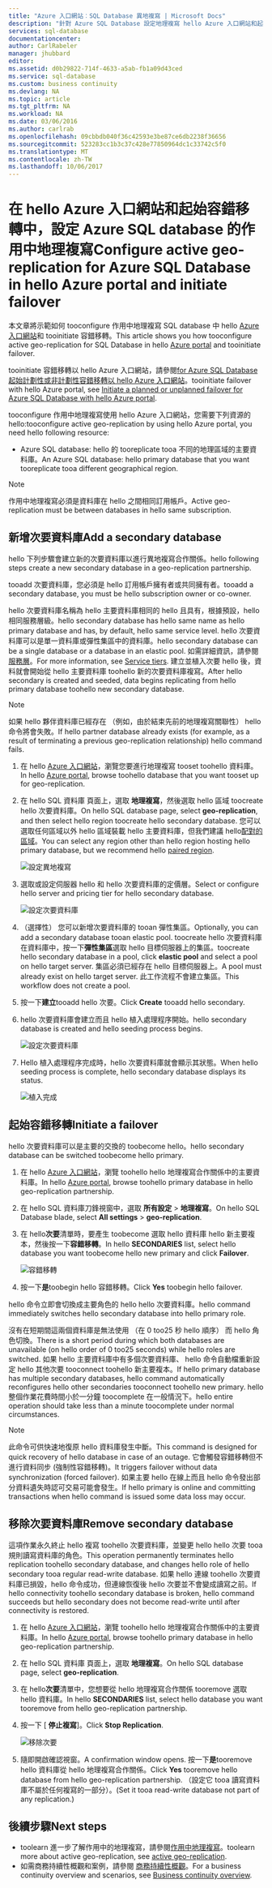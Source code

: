 ```yaml
---
title: "Azure 入口網站︰SQL Database 異地複寫 | Microsoft Docs"
description: "針對 Azure SQL Database 設定地理複寫 hello Azure 入口網站和起始容錯移轉"
services: sql-database
documentationcenter: 
author: CarlRabeler
manager: jhubbard
editor: 
ms.assetid: d0b29822-714f-4633-a5ab-fb1a09d43ced
ms.service: sql-database
ms.custom: business continuity
ms.devlang: NA
ms.topic: article
ms.tgt_pltfrm: NA
ms.workload: NA
ms.date: 03/06/2016
ms.author: carlrab
ms.openlocfilehash: 09cbbdb040f36c42593e3be87ce6db2238f36656
ms.sourcegitcommit: 523283cc1b3c37c428e77850964dc1c33742c5f0
ms.translationtype: MT
ms.contentlocale: zh-TW
ms.lasthandoff: 10/06/2017
---
```

# <a name="configure-active-geo-replication-for-azure-sql-database-in-hello-azure-portal-and-initiate-failover"></a><span data-ttu-id="bcea9-103">在 hello Azure 入口網站和起始容錯移轉中，設定 Azure SQL database 的作用中地理複寫</span><span class="sxs-lookup"><span data-stu-id="bcea9-103">Configure active geo-replication for Azure SQL Database in hello Azure portal and initiate failover</span></span>

<span data-ttu-id="bcea9-104">本文章將示範如何 tooconfigure 作用中地理複寫 SQL database 中 hello [Azure 入口網站](http://portal.azure.com)和 tooinitiate 容錯移轉。</span><span class="sxs-lookup"><span data-stu-id="bcea9-104">This article shows you how tooconfigure active geo-replication for SQL Database in hello [Azure portal](http://portal.azure.com) and tooinitiate failover.</span></span>

<span data-ttu-id="bcea9-105">tooinitiate 容錯移轉以 hello Azure 入口網站，請參閱[for Azure SQL Database 起始計劃性或非計劃性容錯移轉以 hello Azure 入口網站](sql-database-geo-replication-portal.md)。</span><span class="sxs-lookup"><span data-stu-id="bcea9-105">tooinitiate failover with hello Azure portal, see [Initiate a planned or unplanned failover for Azure SQL Database with hello Azure portal](sql-database-geo-replication-portal.md).</span></span>

<span data-ttu-id="bcea9-106">tooconfigure 作用中地理複寫使用 hello Azure 入口網站，您需要下列資源的 hello:</span><span class="sxs-lookup"><span data-stu-id="bcea9-106">tooconfigure active geo-replication by using hello Azure portal, you need hello following resource:</span></span>

* <span data-ttu-id="bcea9-107">Azure SQL database: hello 的 tooreplicate tooa 不同的地理區域的主要資料庫。</span><span class="sxs-lookup"><span data-stu-id="bcea9-107">An Azure SQL database: hello primary database that you want tooreplicate tooa different geographical region.</span></span>

> [!Note]
<span data-ttu-id="bcea9-108">作用中地理複寫必須是資料庫在 hello 之間相同訂用帳戶。</span><span class="sxs-lookup"><span data-stu-id="bcea9-108">Active geo-replication must be between databases in hello same subscription.</span></span>

## <a name="add-a-secondary-database"></a><span data-ttu-id="bcea9-109">新增次要資料庫</span><span class="sxs-lookup"><span data-stu-id="bcea9-109">Add a secondary database</span></span>
<span data-ttu-id="bcea9-110">hello 下列步驟會建立新的次要資料庫以進行異地複寫合作關係。</span><span class="sxs-lookup"><span data-stu-id="bcea9-110">hello following steps create a new secondary database in a geo-replication partnership.</span></span>  

<span data-ttu-id="bcea9-111">tooadd 次要資料庫，您必須是 hello 訂用帳戶擁有者或共同擁有者。</span><span class="sxs-lookup"><span data-stu-id="bcea9-111">tooadd a secondary database, you must be hello subscription owner or co-owner.</span></span>

<span data-ttu-id="bcea9-112">hello 次要資料庫名稱為 hello 主要資料庫相同的 hello 且具有，根據預設，hello 相同服務層級。</span><span class="sxs-lookup"><span data-stu-id="bcea9-112">hello secondary database has hello same name as hello primary database and has, by default, hello same service level.</span></span> <span data-ttu-id="bcea9-113">hello 次要資料庫可以是單一資料庫或彈性集區中的資料庫。</span><span class="sxs-lookup"><span data-stu-id="bcea9-113">hello secondary database can be a single database or a database in an elastic pool.</span></span> <span data-ttu-id="bcea9-114">如需詳細資訊，請參閱 [服務層](sql-database-service-tiers.md)。</span><span class="sxs-lookup"><span data-stu-id="bcea9-114">For more information, see [Service tiers](sql-database-service-tiers.md).</span></span>
<span data-ttu-id="bcea9-115">建立並植入次要 hello 後，資料就會開始從 hello 主要資料庫 toohello 新的次要資料庫複寫。</span><span class="sxs-lookup"><span data-stu-id="bcea9-115">After hello secondary is created and seeded, data begins replicating from hello primary database toohello new secondary database.</span></span>

> [!NOTE]
> <span data-ttu-id="bcea9-116">如果 hello 夥伴資料庫已經存在 （例如，由於結束先前的地理複寫關聯性） hello 命令將會失敗。</span><span class="sxs-lookup"><span data-stu-id="bcea9-116">If hello partner database already exists (for example, as a result of terminating a previous geo-replication relationship) hello command fails.</span></span>
> 

1. <span data-ttu-id="bcea9-117">在 hello [Azure 入口網站](http://portal.azure.com)，瀏覽您要進行地理複寫 tooset toohello 資料庫。</span><span class="sxs-lookup"><span data-stu-id="bcea9-117">In hello [Azure portal](http://portal.azure.com), browse toohello database that you want tooset up for geo-replication.</span></span>
2. <span data-ttu-id="bcea9-118">在 hello SQL 資料庫 頁面上，選取 **地理複寫**，然後選取 hello 區域 toocreate hello 次要資料庫。</span><span class="sxs-lookup"><span data-stu-id="bcea9-118">On hello SQL database page, select **geo-replication**, and then select hello region toocreate hello secondary database.</span></span> <span data-ttu-id="bcea9-119">您可以選取任何區域以外 hello 區域裝載 hello 主要資料庫，但我們建議 hello[配對的區域](../best-practices-availability-paired-regions.md)。</span><span class="sxs-lookup"><span data-stu-id="bcea9-119">You can select any region other than hello region hosting hello primary database, but we recommend hello [paired region](../best-practices-availability-paired-regions.md).</span></span>
   
    ![設定異地複寫](./media/sql-database-geo-replication-portal/configure-geo-replication.png)
3. <span data-ttu-id="bcea9-121">選取或設定伺服器 hello 和 hello 次要資料庫的定價層。</span><span class="sxs-lookup"><span data-stu-id="bcea9-121">Select or configure hello server and pricing tier for hello secondary database.</span></span>
   
    ![設定次要資料庫](./media/sql-database-geo-replication-portal/create-secondary.png)
4. <span data-ttu-id="bcea9-123">（選擇性） 您可以新增次要資料庫的 tooan 彈性集區。</span><span class="sxs-lookup"><span data-stu-id="bcea9-123">Optionally, you can add a secondary database tooan elastic pool.</span></span> <span data-ttu-id="bcea9-124">toocreate hello 次要資料庫在資料庫中，按一下**彈性集區**選取 hello 目標伺服器上的集區。</span><span class="sxs-lookup"><span data-stu-id="bcea9-124">toocreate hello secondary database in a pool, click **elastic pool** and select a pool on hello target server.</span></span> <span data-ttu-id="bcea9-125">集區必須已經存在 hello 目標伺服器上。</span><span class="sxs-lookup"><span data-stu-id="bcea9-125">A pool must already exist on hello target server.</span></span> <span data-ttu-id="bcea9-126">此工作流程不會建立集區。</span><span class="sxs-lookup"><span data-stu-id="bcea9-126">This workflow does not create a pool.</span></span>
5. <span data-ttu-id="bcea9-127">按一下**建立**tooadd hello 次要。</span><span class="sxs-lookup"><span data-stu-id="bcea9-127">Click **Create** tooadd hello secondary.</span></span>
6. <span data-ttu-id="bcea9-128">hello 次要資料庫會建立而且 hello 植入處理程序開始。</span><span class="sxs-lookup"><span data-stu-id="bcea9-128">hello secondary database is created and hello seeding process begins.</span></span>
   
    ![設定次要資料庫](./media/sql-database-geo-replication-portal/seeding0.png)
7. <span data-ttu-id="bcea9-130">Hello 植入處理程序完成時，hello 次要資料庫就會顯示其狀態。</span><span class="sxs-lookup"><span data-stu-id="bcea9-130">When hello seeding process is complete, hello secondary database displays its status.</span></span>
   
    ![植入完成](./media/sql-database-geo-replication-portal/seeding-complete.png)

## <a name="initiate-a-failover"></a><span data-ttu-id="bcea9-132">起始容錯移轉</span><span class="sxs-lookup"><span data-stu-id="bcea9-132">Initiate a failover</span></span>

<span data-ttu-id="bcea9-133">hello 次要資料庫可以是主要的交換的 toobecome hello。</span><span class="sxs-lookup"><span data-stu-id="bcea9-133">hello secondary database can be switched toobecome hello primary.</span></span>  

1. <span data-ttu-id="bcea9-134">在 hello [Azure 入口網站](http://portal.azure.com)，瀏覽 toohello hello 地理複寫合作關係中的主要資料庫。</span><span class="sxs-lookup"><span data-stu-id="bcea9-134">In hello [Azure portal](http://portal.azure.com), browse toohello primary database in hello geo-replication partnership.</span></span>
2. <span data-ttu-id="bcea9-135">在 hello SQL 資料庫刀鋒視窗中，選取 **所有設定** > **地理複寫**。</span><span class="sxs-lookup"><span data-stu-id="bcea9-135">On hello SQL Database blade, select **All settings** > **geo-replication**.</span></span>
3. <span data-ttu-id="bcea9-136">在 hello**次要**清單時，要產生 toobecome 選取 hello 資料庫 hello 新主要複本，然後按一下**容錯移轉**。</span><span class="sxs-lookup"><span data-stu-id="bcea9-136">In hello **SECONDARIES** list, select hello database you want toobecome hello new primary and click **Failover**.</span></span>
   
    ![容錯移轉](./media/sql-database-geo-replication-failover-portal/secondaries.png)
4. <span data-ttu-id="bcea9-138">按一下**是**toobegin hello 容錯移轉。</span><span class="sxs-lookup"><span data-stu-id="bcea9-138">Click **Yes** toobegin hello failover.</span></span>

<span data-ttu-id="bcea9-139">hello 命令立即會切換成主要角色的 hello hello 次要資料庫。</span><span class="sxs-lookup"><span data-stu-id="bcea9-139">hello command immediately switches hello secondary database into hello primary role.</span></span> 

<span data-ttu-id="bcea9-140">沒有在短期間這兩個資料庫是無法使用 （在 0 too25 秒 hello 順序） 而 hello 角色切換。</span><span class="sxs-lookup"><span data-stu-id="bcea9-140">There is a short period during which both databases are unavailable (on hello order of 0 too25 seconds) while hello roles are switched.</span></span> <span data-ttu-id="bcea9-141">如果 hello 主要資料庫中有多個次要資料庫、 hello 命令自動檔重新設定 hello 其他次要 tooconnect toohello 新主要複本。</span><span class="sxs-lookup"><span data-stu-id="bcea9-141">If hello primary database has multiple secondary databases, hello command automatically reconfigures hello other secondaries tooconnect toohello new primary.</span></span> <span data-ttu-id="bcea9-142">hello 整個作業花費時間小於一分鐘 toocomplete 在一般情況下。</span><span class="sxs-lookup"><span data-stu-id="bcea9-142">hello entire operation should take less than a minute toocomplete under normal circumstances.</span></span> 

> [!NOTE]
> <span data-ttu-id="bcea9-143">此命令可供快速地復原 hello 資料庫發生中斷。</span><span class="sxs-lookup"><span data-stu-id="bcea9-143">This command is designed for quick recovery of hello database in case of an outage.</span></span> <span data-ttu-id="bcea9-144">它會觸發容錯移轉但不進行資料同步 (強制性容錯移轉)。</span><span class="sxs-lookup"><span data-stu-id="bcea9-144">It triggers failover without data synchronization (forced failover).</span></span>  <span data-ttu-id="bcea9-145">如果主要 hello 在線上而且 hello 命令發出部分資料遺失時認可交易可能會發生。</span><span class="sxs-lookup"><span data-stu-id="bcea9-145">If hello primary is online and committing transactions when hello command is issued some data loss may occur.</span></span> 
> 
> 

## <a name="remove-secondary-database"></a><span data-ttu-id="bcea9-146">移除次要資料庫</span><span class="sxs-lookup"><span data-stu-id="bcea9-146">Remove secondary database</span></span>
<span data-ttu-id="bcea9-147">這項作業永久終止 hello 複寫 toohello 次要資料庫，並變更 hello hello 次要 tooa 規則讀寫資料庫的角色。</span><span class="sxs-lookup"><span data-stu-id="bcea9-147">This operation permanently terminates hello replication toohello secondary database, and changes hello role of hello secondary tooa regular read-write database.</span></span> <span data-ttu-id="bcea9-148">如果 hello 連線 toohello 次要資料庫已損毀，hello 命令成功，但連線恢復後 hello 次要並不會變成讀寫之前。</span><span class="sxs-lookup"><span data-stu-id="bcea9-148">If hello connectivity toohello secondary database is broken, hello command succeeds but hello secondary does not become read-write until after connectivity is restored.</span></span>  

1. <span data-ttu-id="bcea9-149">在 hello [Azure 入口網站](http://portal.azure.com)，瀏覽 toohello hello 地理複寫合作關係中的主要資料庫。</span><span class="sxs-lookup"><span data-stu-id="bcea9-149">In hello [Azure portal](http://portal.azure.com), browse toohello primary database in hello geo-replication partnership.</span></span>
2. <span data-ttu-id="bcea9-150">在 hello SQL 資料庫 頁面上，選取 **地理複寫**。</span><span class="sxs-lookup"><span data-stu-id="bcea9-150">On hello SQL database page, select **geo-replication**.</span></span>
3. <span data-ttu-id="bcea9-151">在 hello**次要**清單中，您想要從 hello 地理複寫合作關係 tooremove 選取 hello 資料庫。</span><span class="sxs-lookup"><span data-stu-id="bcea9-151">In hello **SECONDARIES** list, select hello database you want tooremove from hello geo-replication partnership.</span></span>
4. <span data-ttu-id="bcea9-152">按一下 [ **停止複寫**]。</span><span class="sxs-lookup"><span data-stu-id="bcea9-152">Click **Stop Replication**.</span></span>
   
    ![移除次要](./media/sql-database-geo-replication-portal/remove-secondary.png)
5. <span data-ttu-id="bcea9-154">隨即開啟確認視窗。</span><span class="sxs-lookup"><span data-stu-id="bcea9-154">A confirmation window opens.</span></span> <span data-ttu-id="bcea9-155">按一下**是**tooremove hello 資料庫從 hello 地理複寫合作關係。</span><span class="sxs-lookup"><span data-stu-id="bcea9-155">Click **Yes** tooremove hello database from hello geo-replication partnership.</span></span> <span data-ttu-id="bcea9-156">（設定它 tooa 讀寫資料庫不屬於任何複寫的一部分）。</span><span class="sxs-lookup"><span data-stu-id="bcea9-156">(Set it tooa read-write database not part of any replication.)</span></span>

## <a name="next-steps"></a><span data-ttu-id="bcea9-157">後續步驟</span><span class="sxs-lookup"><span data-stu-id="bcea9-157">Next steps</span></span>
* <span data-ttu-id="bcea9-158">toolearn 進一步了解作用中的地理複寫，請參閱[作用中地理複寫](sql-database-geo-replication-overview.md)。</span><span class="sxs-lookup"><span data-stu-id="bcea9-158">toolearn more about active geo-replication, see [active geo-replication](sql-database-geo-replication-overview.md).</span></span>
* <span data-ttu-id="bcea9-159">如需商務持續性概觀和案例，請參閱 [商務持續性概觀](sql-database-business-continuity.md)。</span><span class="sxs-lookup"><span data-stu-id="bcea9-159">For a business continuity overview and scenarios, see [Business continuity overview](sql-database-business-continuity.md).</span></span>

